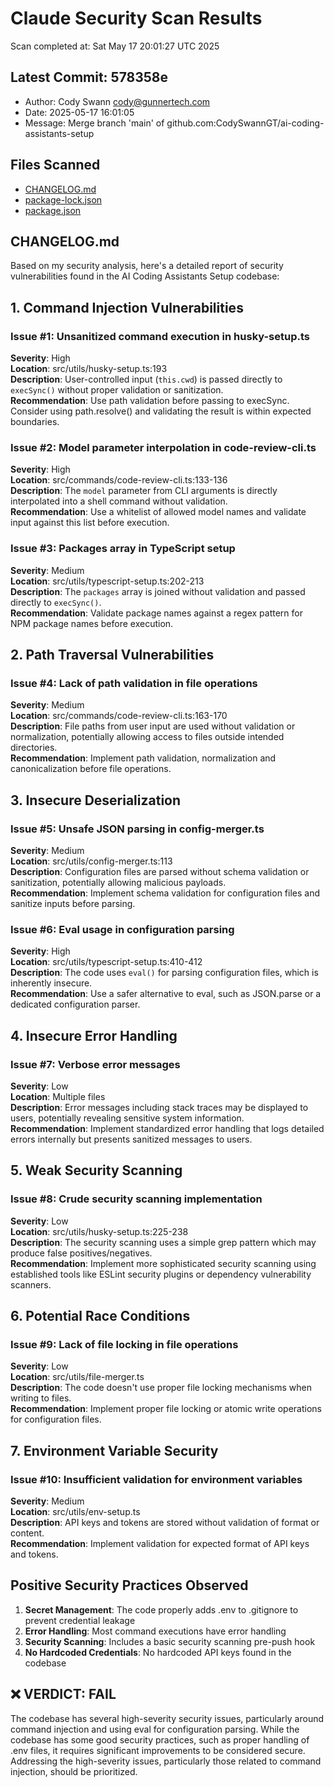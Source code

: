 # Claude Security Scan Results
Scan completed at: Sat May 17 20:01:27 UTC 2025

## Latest Commit: 578358e

- Author: Cody Swann <cody@gunnertech.com>
- Date: 2025-05-17 16:01:05
- Message: Merge branch 'main' of github.com:CodySwannGT/ai-coding-assistants-setup

## Files Scanned

- [CHANGELOG.md](#changelog-md)
- [package-lock.json](#package-lock-json)
- [package.json](#package-json)

<a id="changelog-md"></a>
## CHANGELOG.md

Based on my security analysis, here's a detailed report of security vulnerabilities found in the AI Coding Assistants Setup codebase:

## 1. Command Injection Vulnerabilities

### Issue #1: Unsanitized command execution in husky-setup.ts
**Severity**: High  
**Location**: src/utils/husky-setup.ts:193  
**Description**: User-controlled input (`this.cwd`) is passed directly to `execSync()` without proper validation or sanitization.  
**Recommendation**: Use path validation before passing to execSync. Consider using path.resolve() and validating the result is within expected boundaries.

### Issue #2: Model parameter interpolation in code-review-cli.ts
**Severity**: High  
**Location**: src/commands/code-review-cli.ts:133-136  
**Description**: The `model` parameter from CLI arguments is directly interpolated into a shell command without validation.  
**Recommendation**: Use a whitelist of allowed model names and validate input against this list before execution.

### Issue #3: Packages array in TypeScript setup
**Severity**: Medium  
**Location**: src/utils/typescript-setup.ts:202-213  
**Description**: The `packages` array is joined without validation and passed directly to `execSync()`.  
**Recommendation**: Validate package names against a regex pattern for NPM package names before execution.

## 2. Path Traversal Vulnerabilities

### Issue #4: Lack of path validation in file operations
**Severity**: Medium  
**Location**: src/commands/code-review-cli.ts:163-170  
**Description**: File paths from user input are used without validation or normalization, potentially allowing access to files outside intended directories.  
**Recommendation**: Implement path validation, normalization and canonicalization before file operations.

## 3. Insecure Deserialization

### Issue #5: Unsafe JSON parsing in config-merger.ts
**Severity**: Medium  
**Location**: src/utils/config-merger.ts:113  
**Description**: Configuration files are parsed without schema validation or sanitization, potentially allowing malicious payloads.  
**Recommendation**: Implement schema validation for configuration files and sanitize inputs before parsing.

### Issue #6: Eval usage in configuration parsing
**Severity**: High  
**Location**: src/utils/typescript-setup.ts:410-412  
**Description**: The code uses `eval()` for parsing configuration files, which is inherently insecure.  
**Recommendation**: Use a safer alternative to eval, such as JSON.parse or a dedicated configuration parser.

## 4. Insecure Error Handling

### Issue #7: Verbose error messages
**Severity**: Low  
**Location**: Multiple files  
**Description**: Error messages including stack traces may be displayed to users, potentially revealing sensitive system information.  
**Recommendation**: Implement standardized error handling that logs detailed errors internally but presents sanitized messages to users.

## 5. Weak Security Scanning

### Issue #8: Crude security scanning implementation
**Severity**: Low  
**Location**: src/utils/husky-setup.ts:225-238  
**Description**: The security scanning uses a simple grep pattern which may produce false positives/negatives.  
**Recommendation**: Implement more sophisticated security scanning using established tools like ESLint security plugins or dependency vulnerability scanners.

## 6. Potential Race Conditions

### Issue #9: Lack of file locking in file operations
**Severity**: Low  
**Location**: src/utils/file-merger.ts  
**Description**: The code doesn't use proper file locking mechanisms when writing to files.  
**Recommendation**: Implement proper file locking or atomic write operations for configuration files.

## 7. Environment Variable Security

### Issue #10: Insufficient validation for environment variables
**Severity**: Medium  
**Location**: src/utils/env-setup.ts  
**Description**: API keys and tokens are stored without validation of format or content.  
**Recommendation**: Implement validation for expected format of API keys and tokens.

## Positive Security Practices Observed

1. **Secret Management**: The code properly adds .env to .gitignore to prevent credential leakage
2. **Error Handling**: Most command executions have error handling
3. **Security Scanning**: Includes a basic security scanning pre-push hook
4. **No Hardcoded Credentials**: No hardcoded API keys found in the codebase

## ❌ VERDICT: FAIL

The codebase has several high-severity security issues, particularly around command injection and using eval for configuration parsing. While the codebase has some good security practices, such as proper handling of .env files, it requires significant improvements to be considered secure. Addressing the high-severity issues, particularly those related to command injection, should be prioritized.

